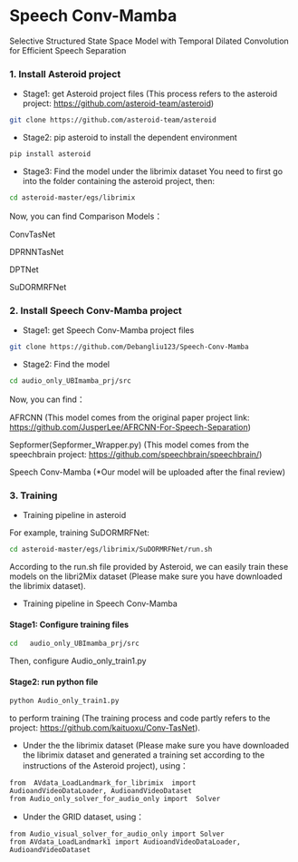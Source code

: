 # Speech Conv-Mamba
Selective Structured State Space Model with Temporal Dilated Convolution for Efficient Speech Separation

### 1. Install Asteroid project

-  Stage1: get Asteroid project files (This process refers to the asteroid project: https://github.com/asteroid-team/asteroid)
```bash
git clone https://github.com/asteroid-team/asteroid
```

-  Stage2: pip asteroid to install the dependent environment
```bash
pip install asteroid
```

-  Stage3: Find  the model under the librimix dataset
You need to first go into the folder containing the asteroid project, then:
```bash
cd asteroid-master/egs/librimix
```
Now, you can find Comparison Models：

ConvTasNet

DPRNNTasNet

DPTNet

SuDORMRFNet

### 2. Install  Speech Conv-Mamba project

-  Stage1: get  Speech Conv-Mamba project files
```bash
git clone https://github.com/Debangliu123/Speech-Conv-Mamba
```
-  Stage2: Find the model 
```bash
cd audio_only_UBImamba_prj/src
```
Now, you can find：

AFRCNN (This model comes from the original paper project link: https://github.com/JusperLee/AFRCNN-For-Speech-Separation)

Sepformer(Sepformer_Wrapper.py)
(This model comes from the speechbrain project: https://github.com/speechbrain/speechbrain/)

Speech Conv-Mamba (*Our model will be uploaded after the final review)

### 3. Training
- Training pipeline in asteroid
  
For example, training SuDORMRFNet:
```bash
cd asteroid-master/egs/librimix/SuDORMRFNet/run.sh
```
According to the run.sh file provided by Asteroid, we can easily train these models on the libri2Mix dataset (Please make sure you have downloaded the librimix dataset). 

- Training pipeline in Speech Conv-Mamba 

#### Stage1: Configure training files
```bash
cd   audio_only_UBImamba_prj/src
```
Then, configure Audio_only_train1.py

#### Stage2: run python file
```bash
python Audio_only_train1.py
```
to perform training (The training process and code partly refers to the project: https://github.com/kaituoxu/Conv-TasNet).

- Under the the librimix dataset (Please make sure you have downloaded the librimix dataset and generated a training set according to the instructions of the Asteroid project), using：
```
from  AVdata_LoadLandmark_for_librimix  import AudioandVideoDataLoader, AudioandVideoDataset
from Audio_only_solver_for_audio_only import  Solver
```

- Under the GRID dataset, using： 
```
from Audio_visual_solver_for_audio_only import Solver
from AVdata_LoadLandmark1 import AudioandVideoDataLoader, AudioandVideoDataset
```




